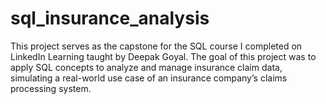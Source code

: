 # sql_insurance_analysis
This project serves as the capstone for the SQL course I completed on LinkedIn Learning taught by Deepak Goyal. The goal of this project was to apply SQL concepts to analyze and manage insurance claim data, simulating a real-world use case of an insurance company’s claims processing system.
